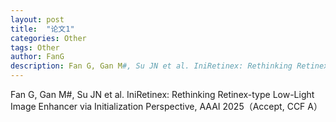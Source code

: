 ```yaml
---
layout: post
title:  "论文1"
categories: Other
tags: Other
author: FanG
description: Fan G, Gan M#, Su JN et al. IniRetinex: Rethinking Retinex-type Low-Light Image Enhancer via Initialization Perspective, AAAI 2025（Accept, CCF A）
---
```

Fan G, Gan M#, Su JN et al. IniRetinex: Rethinking Retinex-type Low-Light Image Enhancer via Initialization Perspective, AAAI 2025（Accept, CCF A）
